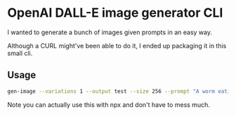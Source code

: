 # OpenAI DALL-E image generator CLI

I wanted to generate a bunch of images given prompts in an easy way.

Although a CURL might've been able to do it, I ended up packaging it in this small cli.

## Usage

```bash
gen-image --variations 1 --output test --size 256 --prompt "A worm eating an apple"
```

Note you can actually use this with npx and don't have to mess much.